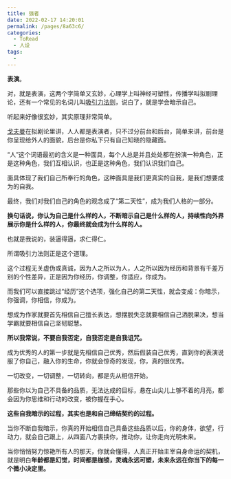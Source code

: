 ```yaml
---
title: 强者
date: 2022-02-17 14:20:01
permalink: /pages/8a63c6/
categories:
  - ToRead
  - 人设
tags:
  - 
---
```



**表演**。

 对，就是表演，这两个字简单又玄妙，心理学上叫神经可塑性，传播学叫拟剧理论，还有一个常见的名词儿叫[吸引力法则](https://www.zhihu.com/search?q=吸引力法则&search_source=Entity&hybrid_search_source=Entity&hybrid_search_extra={"sourceType"%3A"answer"%2C"sourceId"%3A1638186221})，说白了，就是学会暗示自己。

 听起来好像很玄妙，其实原理非常简单。

[戈夫曼](https://www.zhihu.com/search?q=戈夫曼&search_source=Entity&hybrid_search_source=Entity&hybrid_search_extra={"sourceType"%3A"answer"%2C"sourceId"%3A1638186221})在拟剧论里讲，人人都是表演者，只不过分前台和后台，简单来讲，前台是你呈现给外人的面貌，后台是你私下只有自己知晓的隐藏面。

“人”这个词语最初的含义是一种面具，每个人总是并且处处都在扮演一种角色，正是这种角色，我们互相认识，也正是这种角色，我们认识我们自己。

面具体现了我们自己所奉行的角色，这种面具是我们更真实的自我，是我们想要成为的自我。

最终，我们对我们自己的角色的观念成了“第二天性”，成为我们人格的一部分。

**换句话说，你认为自己是什么样的人，不断暗示自己是什么样的人，持续性向外界展示你是什么样的人，你最终就会成为什么样的人。**

也就是我说的，装逼得逼，求仁得仁。

所谓吸引力法则正是这个道理。

这个过程无关虚伪或真诚，因为人之所以为人，人之所以因为经历和背景有千差万别的个性差异，正是因为你经历，你调整，你适应，你成为。

而我们可以直接跳过“经历”这个选项，强化自己的第二天性，就会变成：你暗示，你强调，你相信，你成为。

想成为作家就要首先相信自己擅长表达，想摆脱失恋就要相信自己洒脱果决，想当学霸就要相信自己坚韧聪慧。

**所以我常说，不要自我否定，自我否定是自我诅咒。**

成为优秀的人的第一步就是先相信自己优秀，然后假装自己优秀，直到你的表演说服了你自己，融入你的生命，你就会惊奇的发现，你，真的很优秀。

一切改变，一切调整，一切转向，都是先从相信开始。

那些你以为自己不具备的品质，无法达成的目标，悬在山尖儿上够不着的月亮，都会因为你思维和行动的改变，被你握在手心。

**这些自我暗示的过程，其实也是和自己缔结契约的过程。**

当你不断自我暗示，你真的开始相信自己具备这些品质以后，你的身体，欲望，行动力，就会自己跟上，从四面八方裹挟你，推动你，让你走向光明未来。

当你悄悄努力惊艳所有人的那天，你就会懂得，人真正开始主宰自身命运的契机，就是明白**年龄都是幻觉，时间都是枷锁，灵魂永远可塑，未来永远在你当下的每一个微小决定里。**